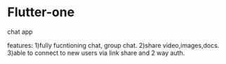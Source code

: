 # Flutter-one

chat app


features:
 1)fully fucntioning chat, group chat.
 2)share video,images,docs.
 3)able to connect to new users via link share and 2 way auth.
